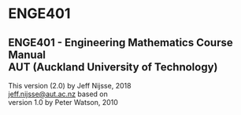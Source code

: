 # ENGE401
ENGE401 - Engineering Mathematics Course Manual\
AUT (Auckland University of Technology)
---------
This version (2.0) by Jeff Nijsse, 2018\
<jeff.nijsse@aut.ac.nz>
based on\
version 1.0 by Peter Watson, 2010
